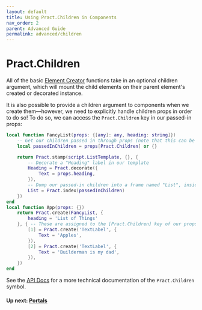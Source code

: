```yaml
---
layout: default
title: Using Pract.Children in Components
nav_order: 2
parent: Advanced Guide
permalink: advanced/children
---
```


# Pract.Children

All of the basic [Element Creator](../api/elements) functions take in an optional children argument, which will mount the child elements on their parent element's created or decorated instance.

It is also possible to provide a children argument to components when we create them—however, we need to explicitly handle children props in order to do so! To do so, we can access the `Pract.Children` key in our passed-in props:

```lua
local function FancyList(props: {[any]: any, heading: string]})
    -- Get our children passed in through props (note that this can be nil!)
    local passedInChildren = props[Pract.Children] or {}

    return Pract.stamp(script.ListTemplate, {}, {
        -- Decorate a "Heading" label in our template
        Heading = Pract.decorate({
            Text = props.heading,
        }),
        -- Dump our passed-in children into a frame named "List", inside our stamped template
        List = Pract.index(passedInChildren)
    })
end
local function App(props: {})
    return Pract.create(FancyList, {
        heading = 'List of Things'
    }, { -- These are assigned to the [Pract.Children] key of our props:
        [1] = Pract.create('TextLabel', {
            Text = 'Apples',
        }),
        [2] = Pract.create('TextLabel', {
            Text = 'Builderman is my dad',
        }),
    })
end
```

See the [API Docs](../api/symbols#practchildren) for a more technical documentation of the `Pract.Children` symbol.

#### Up next: [Portals](./portals)